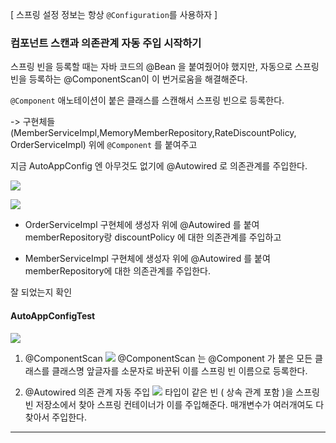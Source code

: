 [ 스프링 설정 정보는 항상 `@Configuration`를 사용하자 ]
### 컴포넌트 스캔과 의존관계 자동 주입 시작하기

스프링 빈을 등록할 때는 자바 코드의 @Bean 을 붙여줬어야 했지만, 자동으로 스프링 빈을 등록하는 @ComponentScan이 이 번거로움을 해결해준다.

`@Component` 애노테이션이 붙은 클래스를 스캔해서 스프링 빈으로 등록한다.

-> 구현체들 (MemberServiceImpl,MemoryMemberRepository,RateDiscountPolicy, OrderServiceImpl) 위에 `@Component` 를 붙여주고

지금 AutoAppConfig 엔 아무것도 없기에 @Autowired 로 의존관계를 주입한다.

![](https://i.imgur.com/p8tsHZe.png)

![](https://i.imgur.com/VorxRSb.png)
- OrderServiceImpl 구현체에 생성자 위에 @Autowired 를 붙여 memberRepository랑 discountPolicy 에 대한 의존관계를 주입하고

- MemberServiceImpl 구현체에 생성자 위에 @Autowired 를 붙여 memberRepository에 대한 의존관계를 주입한다.

잘 되었는지 확인 
#### AutoAppConfigTest
![](https://i.imgur.com/bzCnIyC.png)

1. @ComponentScan
![](https://i.imgur.com/FctPDCz.png)
@ComponentScan 는 @Component 가 붙은 모든 클래스를 클래스명 앞글자를 소문자로 바꾼뒤 이를 스프링 빈 이름으로 등록한다.

2. @Autowired 의존 관계 자동 주입
![](https://i.imgur.com/ivHKqVx.png)
타입이 같은 빈 ( 상속 관계 포함 )을 스프링 빈 저장소에서 찾아 스프링 컨테이너가 이를 주입해준다. 매개변수가 여러개여도 다 찾아서 주입한다. 

---



